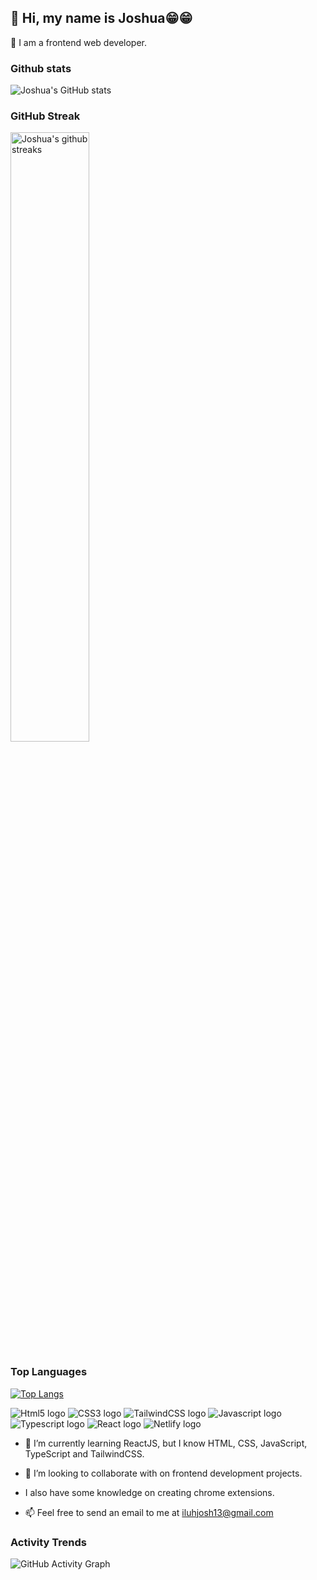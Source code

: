 <h2>👋 Hi, my name is Joshua😁😁</h2>

<p> 👀 I am a frontend web developer.<p>

### Github stats

![Joshua's GitHub stats](https://github-readme-stats.vercel.app/api?username=kxng0109&show_icons=true&theme=merko)

### GitHub Streak

<img width="50%" src="https://github-readme-streak-stats.herokuapp.com/?user=kxng0109&theme=highcontrast&hide_border=true" alt="Joshua's github streaks" />

### Top Languages

[![Top Langs](https://github-readme-stats.vercel.app/api/top-langs/?username=kxng0109)](https://github.com/anuraghazra/github-readme-stats)

<section>
   <img src="https://img.shields.io/badge/-HTML5-E34F26?logo=HTML5&logoColor=white&style=for-the-badge&logoWidth=20" alt="Html5 logo">
   <img src="https://img.shields.io/badge/-CSS3-1572B6?logo=CSS3&logoColor=white&style=for-the-badge&logoWidth=20" alt="CSS3 logo">
   <img src="https://img.shields.io/badge/-tailwindcss-06B6D4?logo=tailwindcss&logoColor=white&style=for-the-badge&logoWidth=20" alt="TailwindCSS logo">
   <img src="https://img.shields.io/badge/-JavaScript-F7DF1E?logo=Javascript&logoColor=black&style=for-the-badge&logoWidth=20" alt="Javascript logo">
   <img src="https://img.shields.io/badge/-TypeScript-3178C6?logo=Typescript&logoColor=white&style=for-the-badge&logoWidth=20" alt="Typescript logo">
   <img src="https://img.shields.io/badge/-reactJs-61DAFB?logo=react&logoColor=white&style=for-the-badge&logoWidth=20" alt="React logo">
   <img src="https://img.shields.io/badge/-netlify-00C7B7?logo=netlify&logoColor=white&style=for-the-badge&logoWidth=20" alt="Netlify logo">
</section>

- 🌱 I’m currently learning ReactJS, but I know HTML, CSS, JavaScript, TypeScript and TailwindCSS.

- 💞️ I’m looking to collaborate with on frontend development projects.
- I also have some knowledge on creating chrome extensions.
- 📫 Feel free to send an email to me at iluhjosh13@gmail.com

### Activity Trends

![GitHub Activity Graph](https://activity-graph.herokuapp.com/graph?username=kxng0109&theme=dracula&hide_border=true)
